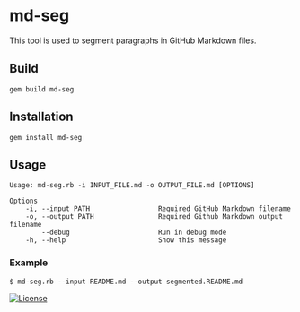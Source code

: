 # md-seg

This tool is used to segment paragraphs in GitHub Markdown files.

## Build

```
gem build md-seg
```

## Installation

```
gem install md-seg
```

## Usage

```
Usage: md-seg.rb -i INPUT_FILE.md -o OUTPUT_FILE.md [OPTIONS]

Options
    -i, --input PATH                 Required GitHub Markdown filename
    -o, --output PATH                Required Github Markdown output filename
        --debug                      Run in debug mode
    -h, --help                       Show this message
```

### Example

```
$ md-seg.rb --input README.md --output segmented.README.md
```

[![License](https://img.shields.io/badge/License-Apache%202.0-blue.svg)](https://opensource.org/licenses/Apache-2.0)
